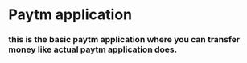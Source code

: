  # Paytm application
 
 ### this is the basic paytm application where you can transfer money like actual paytm application does. 
